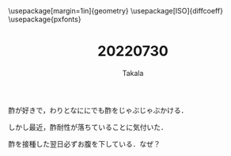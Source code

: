﻿---
title: 20220730
yesterday: 20220729
tomorrow: 20220731
days: 946
author: Takala
header-includes:
  - \usepackage[margin=1in]{geometry}
  - \usepackage[ISO]{diffcoeff}
  - \usepackage{pxfonts}
---


酢が好きで，わりとなににでも酢をじゃぶじゃぶかける．


しかし最近，酢耐性が落ちていることに気付いた．


酢を接種した翌日必ずお腹を下している．なぜ？

